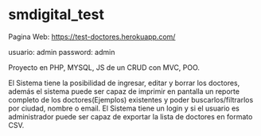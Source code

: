 # smdigital_test

Pagina Web: https://test-doctores.herokuapp.com/

usuario: admin
password: admin

Proyecto en PHP, MYSQL, JS de un CRUD con MVC, POO.

El Sistema tiene la posibilidad de ingresar, editar y borrar los doctores, además el sistema
puede ser capaz de imprimir en pantalla un reporte completo de los doctores(Ejemplos) existentes y poder
buscarlos/filtrarlos por ciudad, nombre o email. El Sistema tiene un login y si el usuario
es administrador puede ser capaz de exportar la lista de doctores en formato CSV.
